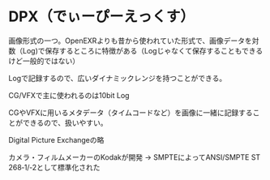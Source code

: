# DPX（でぃーぴーえっくす）
画像形式の一つ。OpenEXRよりも昔から使われていた形式で、画像データを対数（Log)で保存するところに特徴がある（Logじゃなくて保存することもできるけど一般的ではない）

Logで記録するので、広いダイナミックレンジを持つことができる。

CG/VFXで主に使われるのは10bit Log

CGやVFXに用いるメタデータ（タイムコードなど）を画像に一緒に記録することができるので、扱いやすい。

Digital Picture Exchangeの略

カメラ・フィルムメーカーのKodakが開発 → SMPTEによってANSI/SMPTE ST 268‑1/‑2として標準化された